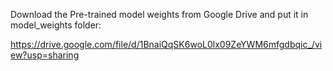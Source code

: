 
Download the Pre-trained model weights from Google Drive and put it in model_weights folder:

https://drive.google.com/file/d/1BnaiQqSK6woL0lx09ZeYWM6mfgdbqic_/view?usp=sharing
